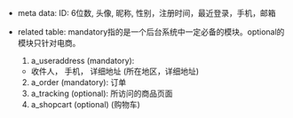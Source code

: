 <!-- 
 用户列表
 -->
- meta data:
ID: 6位数, 头像, 昵称, 性别，注册时间，最近登录，手机，邮箱

- related table: mandatory指的是一个后台系统中一定必备的模块。optional的模块只针对电商。
  1. a_useraddress (mandatory):
    - 收件人，
      手机，
      详细地址 (所在地区，详细地址)
  2. a_order (mandatory): 订单
  3. a_tracking (optional): 所访问的商品页面
  4. a_shopcart (optional) (购物车)
